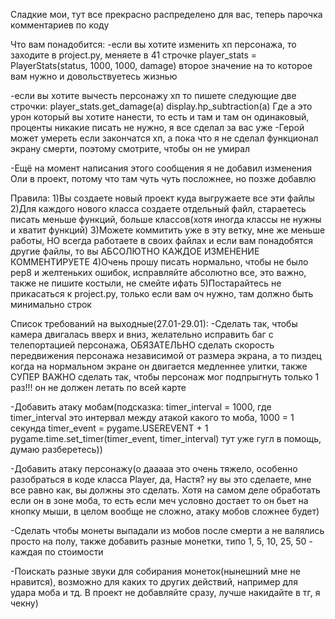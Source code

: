 Сладкие мои, тут все прекрасно распределено для вас, теперь парочка комментариев по коду

Что вам понадобится:
-если вы хотите изменить хп персонажа, то заходите в project.py, меняете в 41 строчке player_stats = PlayerStats(status, 1000, 1000, damage) второе значение на то которое вам нужно и довольствуетесь жизнью

-если вы хотите вычесть персонажу хп то пишете следующие две строчки:
  player_stats.get_damage(a)
  display.hp_subtraction(a)
Где a это урон который вы хотите нанести, то есть и там и там он одинаковый, проценты никакие писать не нужно, я все сделал за вас уже
-Герой может умереть если закончатся хп, а пока что я не сделал функционал экрану смерти, поэтому смотрите, чтобы он не умирал

-Ещё на момент написания этого сообщения я не добавил изменения Оли в проект, потому что там чуть чуть посложнее, но позже добавлю

Правила:
1)Вы создаете новый проект куда выгружаете все эти файлы
2)Для каждого нового класса создаете отдельный файл, стараетесь писать меньше функций, больше классов(хотя иногда классы не нужны и хватит функций)
3)Можете коммитить уже в эту ветку, мне же меньше работы, НО всегда работаете в своих файлах и если вам понадобятся другие файлы, то вы АБСОЛЮТНО КАЖДОЕ ИЗМЕНЕНИЕ КОММЕНТИРУЕТЕ
4)Очень прошу писать нормально, чтобы не было pep8 и желтеньких ошибок, исправляйте абсолютно все, это важно, также не пишите костыли, не смейте ифать
5)Постарайтесь не прикасаться к project.py, только если вам оч нужно, там должно быть минимально строк

Список требований на выходные(27.01-29.01):
-Сделать так, чтобы камера двигалась вверх и вниз, желательно исправить баг с телепортацией персонажа, ОБЯЗАТЕЛЬНО сделать скорость передвижения персонажа независимой от размера экрана, а то пиздец когда на нормальном экране он двигается медленнее улитки, также СУПЕР ВАЖНО сделать так, чтобы персонаж мог подпрыгнуть только 1 раз!!! он не должен летать по всей карте

-Добавить атаку мобам(подсказка: timer_interval = 1000, где timer_interval это интервал между атакой какого то моба, 1000 = 1 секунда
                                 timer_event = pygame.USEREVENT + 1
                                 pygame.time.set_timer(timer_event, timer_interval)
                                 тут уже гугл в помощь, думаю разберетесь))
                                 
-Добавить атаку персонажу(о дааааа это очень тяжело, особенно разобраться в коде класса Player, да, Настя? ну вы это сделаете, мне все равно как, вы должны это сделать. Хотя на самом деле обработать если он в зоне моба, то есть если меч условно достает то он бьет на кнопку мыши, в целом вообще не сложно, атаку мобов сложнее будет)

-Сделать чтобы монеты выпадали из мобов после смерти а не валялись просто на полу, также добавить разные монетки, типо 1, 5, 10, 25, 50 - каждая по стоимости

-Поискать разные звуки для собирания монеток(нынешний мне не нравится), возможно для каких то других действий, например для удара моба и тд. В проект не добавляйте сразу, лучше накидайте в тг, я чекну)
